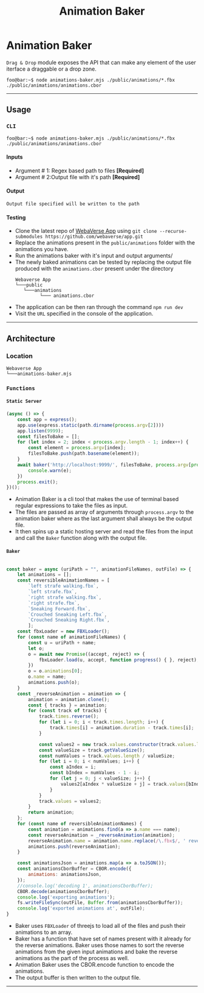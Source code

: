 ﻿---
id: animation-baker
title: Animation Baker
---

# Animation Baker

`Drag & Drop` module exposes the API that can make any element of the user iterface a draggable or a drop zone. 

```properties
foo@bar:~$ node animations-baker.mjs ./public/animations/*.fbx ./public/animations/animations.cbor
```
---

## Usage

### `CLI`

```properties
foo@bar:~$ node animations-baker.mjs ./public/animations/*.fbx ./public/animations/animations.cbor
```
#### Inputs
* Argument # 1: Regex based path to files  **[Required]**
* Argument # 2:Output file with it's path  **[Required]**

#### Output
`Output file specified will be written to the path`

#### Testing
* Clone the latest repo of [WebaVerse App](https://github.com/webaverse/app) using
	`git clone --recurse-submodules https://github.com/webaverse/app.git`
* Replace the animations present in the `public/animations` folder with the animations you have.
* Run the animations baker with it's input and output arguments/
* The newly baked animations can be tested by replacing the output file produced with the `animations.cbor`  present under the directory 
	```
	Webaverse App
	└───public
	   └───animations
	         └─── animations.cbor
	```
* The application can be then ran through the command 
	`npm run dev`
* Visit the `URL` specified in the console of the application.	

---

## Architecture

### Location

```
Webaverse App
└───animations-baker.mjs
```

### `Functions`


#### `Static Server`

```jsx
(async () => {
    const app = express();
    app.use(express.static(path.dirname(process.argv[2])))
    app.listen(9999);
    const filesToBake = [];
    for (let index = 2; index < process.argv.length - 1; index++) {
        const element = process.argv[index];
        filesToBake.push(path.basename(element));
    }
    await baker('http://localhost:9999/', filesToBake, process.argv[process.argv.length - 1]).catch((e) => {
        console.warn(e);
    })
    process.exit();
})();

```
- Animation Baker is a cli tool that makes the use of terminal based regular expressions to take the files as input.
- The files are passed as array of arguments through `process.argv` to the animation baker where as the last argument shall always be the output file.
- It then spins up a static hosting server and read the files from the input and call the `Baker` function along with the output file.

#### `Baker`

```jsx

const baker = async (uriPath = "", animationFileNames, outFile) => {
    let animations = [];
    const reversibleAnimationNames = [
        `left strafe walking.fbx`,
        `left strafe.fbx`,
        `right strafe walking.fbx`,
        `right strafe.fbx`,
        `Sneaking Forward.fbx`,
        `Crouched Sneaking Left.fbx`,
        `Crouched Sneaking Right.fbx`,
        ];
    const fbxLoader = new FBXLoader();
    for (const name of animationFileNames) {
        const u = uriPath + name;
        let o;
        o = await new Promise((accept, reject) => {
            fbxLoader.load(u, accept, function progress() { }, reject);
        })
        o = o.animations[0];
        o.name = name;
        animations.push(o);
    }
    const _reverseAnimation = animation => {
        animation = animation.clone();
        const { tracks } = animation;
        for (const track of tracks) {
            track.times.reverse();
            for (let i = 0; i < track.times.length; i++) {
                track.times[i] = animation.duration - track.times[i];
            }

            const values2 = new track.values.constructor(track.values.length);
            const valueSize = track.getValueSize();
            const numValues = track.values.length / valueSize;
            for (let i = 0; i < numValues; i++) {
                const aIndex = i;
                const bIndex = numValues - 1 - i;
                for (let j = 0; j < valueSize; j++) {
                    values2[aIndex * valueSize + j] = track.values[bIndex * valueSize + j];
                }
            }
            track.values = values2;
        }
        return animation;
    };
    for (const name of reversibleAnimationNames) {
        const animation = animations.find(a => a.name === name);
        const reverseAnimation = _reverseAnimation(animation);
        reverseAnimation.name = animation.name.replace(/\.fbx$/, ' reverse.fbx');
        animations.push(reverseAnimation);
    }

    const animationsJson = animations.map(a => a.toJSON());
    const animationsCborBuffer = CBOR.encode({
        animations: animationsJson,
    });
    //console.log('decoding 1', animationsCborBuffer);
    CBOR.decode(animationsCborBuffer);
    console.log('exporting animations');
    fs.writeFileSync(outFile, Buffer.from(animationsCborBuffer));
    console.log('exported animations at', outFile);
}

```
- Baker uses `FBXLoader` of threejs to load all of the files and push their animations to an array.
- Baker has a function that have set of names present with it already for the reverse animations. Baker uses those names to sort the reverse animations from the given input animations and bake the reverse animations as the part of the process as well.
- Animation Baker uses the CBOR.encode function to encode the animations.
- The output buffer is then written to the output file.

---

